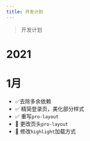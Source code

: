 ```yaml
---
title: 开发计划
---
```

> 开发计划

# 2021

# 1月
* :white_check_mark: ​去除多余依赖
* :white_check_mark: 精简登录页，美化部分样式
* :white_check_mark: 重写`pro-layout`
* :black_square_button: 更改页头`pro-layout`
* :black_square_button: 修改`highlight`加载方式
